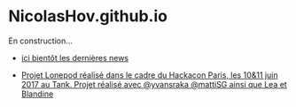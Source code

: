 # NicolasHov.github.io

En construction...

* [ici bientôt les dernières news]()

* [Projet Lonepod réalisé dans le cadre du Hackacon Paris, les 10&11 juin 2017 au Tank. Projet réalisé avec @yvansraka @mattiSG ainsi que Lea et Blandine](https://github.com/NicolasHov/lonepod)
